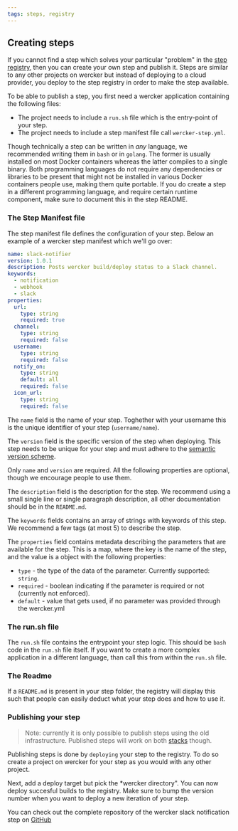 ```yaml
---
tags: steps, registry
---
```


## Creating steps

If you cannot find a step which solves your particular "problem" in the
[step registry](/learn/steps/step-registry.html), then you can create
your own step and publish it. Steps are similar to any other projects on
wercker but instead of deploying to a cloud provider, you deploy to the
step registry in order to make the step available.

To be able to publish a step, you first need a wercker application containing
the following files:

* The project needs to include a `run.sh` file which is the entry-point of your
step.
* The project needs to include a step manifest file call `wercker-step.yml`.

Though technically a step can be written in *any* language, we
recommended writing them in `bash` or in `golang`. The former is usually
installed on most Docker containers whereas the latter compiles to a
single binary. Both programming languages do not require any
dependencies or libraries to be present that might not be installed in
various Docker containers people use, making them quite portable. If you
do create a step in a different programming language, and require certain
runtime component, make sure to document this in the step README.

### The Step Manifest file

The step manifest file defines the configuration of your step. Below an example
of a wercker step manifest which we'll go over:

```yaml
name: slack-notifier
version: 1.0.1
description: Posts wercker build/deploy status to a Slack channel.
keywords:
  - notification
  - webhook
  - slack
properties:
  url:
    type: string
    required: true
  channel:
    type: string
    required: false
  username:
    type: string
    required: false
  notify_on:
    type: string
    default: all
    required: false
  icon_url:
    type: string
    required: false
```

The `name` field is the name of your step. Toghether with your username this is
the unique identifier of your step (`username/name`).

The `version` field is the specific version of the step when deploying. This
step needs to be unique for your step and must adhere to the
[semantic version scheme](http://semver.org).

Only `name` and `version` are required. All the following properties are
optional, though we encourage people to use them.

The `description` field is the description for the step. We recommend using a
small single line or single paragraph description, all other documentation
should be in the `README.md`.

The `keywords` fields contains an array of strings with keywords of this step.
We recommend a few tags (at most 5) to describe the step.

The `properties` field contains metadata describing the parameters that are
available for the step. This is a map, where the key is the name of the step,
and the value is a object with the following properties:

- `type` - the type of the data of the parameter. Currently supported: `string`.
- `required` - boolean indicating if the parameter is required or not (currently
 not enforced).
- `default` - value that gets used, if no parameter was provided through the
wercker.yml

### The run.sh file

The `run.sh` file contains the entrypoint your step logic. This should be
`bash` code in the `run.sh` file itself. If you want to create a more complex
application in a different language, than call this from within the `run.sh`
file.

### The Readme

If a `README.md` is present in your step folder, the registry will display
this such that people can easily deduct what your step does and how to use it.

### Publishing your step

> Note: currently it is only possible to publish steps using the old
infrastructure. Published steps will work on both
[stacks](/docs/pipelines/stacks.html) though.

Publishing steps is done by `deploying` your step to the registry. To do so
create a project on wercker for your step as you would with any other project.

Next, add a deploy target but pick the *wercker directory". You can now deploy
succesful builds to the registry. Make sure to bump the version number when you
want to deploy a new iteration of your step.

You can check out the complete repository of the wercker slack
notification step on [GitHub](https://github.com/wercker/step-slack)
